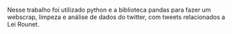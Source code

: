 Nesse trabalho foi utilizado python e a biblioteca pandas para fazer um webscrap, limpeza e análise de dados do twitter, com tweets relacionados a Lei Rounet. 